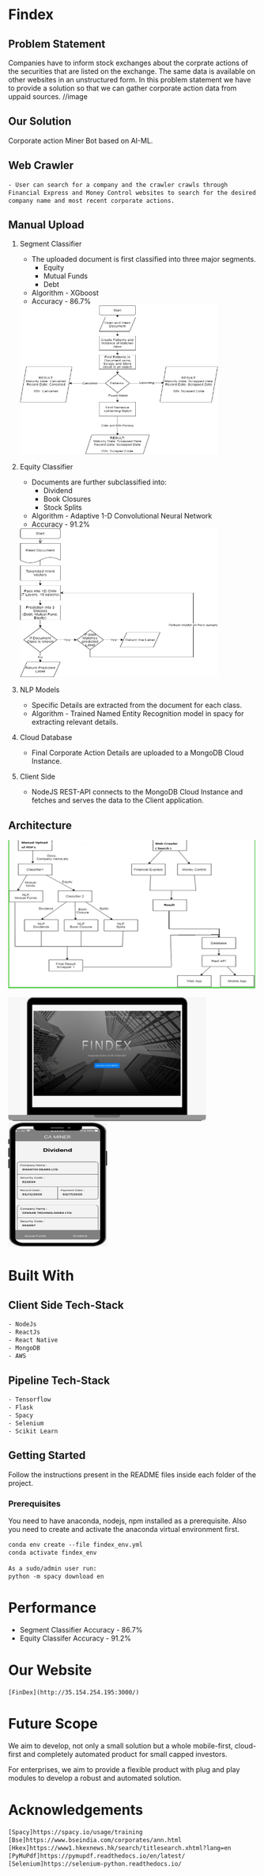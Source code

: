 # Findex

## Problem Statement

Companies have to inform stock exchanges about
the corprate actions of the securities that are listed
on the exchange.
The same data is available on other websites in an
unstructured form.
In this problem statement we have to provide a
solution so that we can gather corporate action data
from uppaid sources.
//image

## Our Solution

Corporate action Miner Bot based on AI-ML.

## Web Crawler

    - User can search for a company and the crawler crawls through Financial Express and Money Control websites to search for the desired company name and most recent corporate actions.

## Manual Upload

1. Segment Classifier

   - The uploaded document is first classified into
     three major segments.
     - Equity
     - Mutual Funds
     - Debt
   - Algorithm - XGboost
   - Accuracy - 86.7%

   <img src="segment.jpeg" width="400" height="300">

2. Equity Classifier

   - Documents are further subclassified into:
     - Dividend
     - Book Closures
     - Stock Splits
   - Algorithm - Adaptive 1-D Convolutional Neural Network
   - Accuracy - 91.2%

   <img src="equity.jpeg" width="400" height="300">

3. NLP Models

   - Specific Details are extracted from the document for each class.
   - Algorithm - Trained Named Entity Recognition model in spacy for extracting relevant details.

4. Cloud Database

   - Final Corporate Action Details are uploaded to a MongoDB Cloud Instance.

5. Client Side

   - NodeJS REST-API connects to the MongoDB Cloud Instance and fetches and serves the data to the Client application.

## Architecture

<img src="architecture.jpeg" width="500" height="300">

<img src="website.jpeg" width="400" height="250"> <img src="app.jpeg" width="200" height="250">

# Built With

## **Client Side Tech-Stack**

    - NodeJs
    - ReactJs
    - React Native
    - MongoDB
    - AWS

## **Pipeline Tech-Stack**

    - Tensorflow
    - Flask
    - Spacy
    - Selenium
    - Scikit Learn

## Getting Started

Follow the instructions present in the README files inside each folder of the project.

### Prerequisites

You need to have anaconda, nodejs, npm installed as a prerequisite. Also you need to create and activate the anaconda virtual environment first.

```
conda env create --file findex_env.yml
conda activate findex_env

As a sudo/admin user run:
python -m spacy download en

```

# Performance

- Segment Classifier Accuracy - 86.7%
- Equity Classifer Accuracy - 91.2%

# Our Website

    [FinDex](http://35.154.254.195:3000/)

# Future Scope

We aim to develop, not only a small solution
but a whole mobile-first, cloud-first and
completely automated product for small
capped investors.

For enterprises, we aim to provide a flexible
product with plug and play modules to develop
a robust and automated solution.

# Acknowledgements

    [Spacy]https://spacy.io/usage/training
    [Bse]https://www.bseindia.com/corporates/ann.html
    [Hkex]https://www1.hkexnews.hk/search/titlesearch.xhtml?lang=en
    [PyMuPdf]https://pymupdf.readthedocs.io/en/latest/
    [Selenium]https://selenium-python.readthedocs.io/
